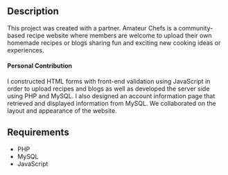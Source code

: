 ## Description
This project was created with a partner.
Amateur Chefs is a community-based recipe website where members are welcome to upload their own homemade recipes or blogs sharing fun and exciting new cooking ideas or experiences.

#### Personal Contribution
I constructed HTML forms with front-end validation using JavaScript in order to upload recipes and blogs as well as developed the server side using PHP and MySQL. I also designed an account information page that retrieved and displayed information from MySQL. We collaborated on the layout and appearance of the website.

## Requirements
- PHP
- MySQL
- JavaScript
